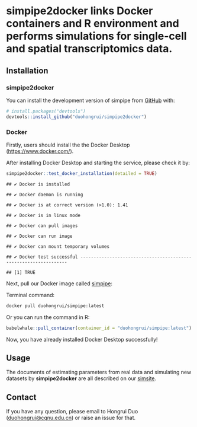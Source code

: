 
# simpipe2docker links Docker containers and R environment and performs simulations for single-cell and spatial transcriptomics data.

## Installation

### simpipe2docker

You can install the development version of simpipe from
[GitHub](https://github.com/) with:

``` r
# install.packages("devtools")
devtools::install_github("duohongrui/simpipe2docker")
```

### Docker

Firstly, users should install the the Docker Desktop
(<https://www.docker.com/>).

After installing Docker Desktop and starting the service, please check
it by:

``` r
simpipe2docker::test_docker_installation(detailed = TRUE)
```

    ## ✔ Docker is installed

    ## ✔ Docker daemon is running

    ## ✔ Docker is at correct version (>1.0): 1.41

    ## ✔ Docker is in linux mode

    ## ✔ Docker can pull images

    ## ✔ Docker can run image

    ## ✔ Docker can mount temporary volumes

    ## ✔ Docker test successful -----------------------------------------------------------------

    ## [1] TRUE

Next, pull our Docker image called
[simpipe](https://hub.docker.com/repository/docker/duohongrui/simpipe/general):

Terminal command:

``` bash
docker pull duohongrui/simpipe:latest
```

Or you can run the command in R:

``` r
babelwhale::pull_container(container_id = "duohongrui/simpipe:latest")
```

Now, you have already installed Docker Desktop successfully!

## Usage

The documents of estimating parameters from real data and simulating new
datasets by **simpipe2docker** are all described on our
[simsite](http://www.ciblab.net/software/Simsite/).

## Contact

If you have any question, please email to Hongrui Duo
(<duohongrui@cqnu.edu.cn>) or raise an issue for that.

